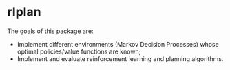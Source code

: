 # rlplan

The goals of this package are: 

* Implement different environments (Markov Decision Processes) whose optimal policies/value functions are known;
* Implement and evaluate reinforcement learning and planning algorithms.
